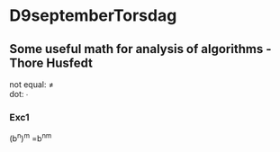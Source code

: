 # D9septemberTorsdag
## Some useful math for analysis of algorithms - Thore Husfedt
not equal: &ne;</br>
dot: &#8729;</br>
### Exc1
(b<sup>n</sup>)<sup>m</sup>   =b<sup>nm</sup>
